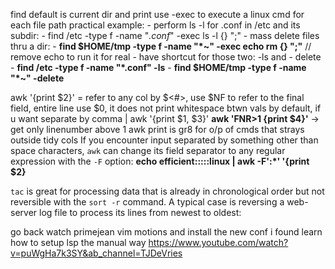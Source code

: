 find default is current dir and print
	use -exec to execute a linux cmd for each file path
practical example: 
	- perform ls -l for .conf in /etc and its subdir:
		- find /etc -type f -name "*.conf*" -exec ls -l {} ";"
	- mass delete files thru a dir:
		- **find $HOME/tmp -type f -name "*~" -exec echo rm {} ";"** // remove echo to run it for real
	- have shortcut for those two: -ls and - delete
		- **find /etc -type f -name "*.conf" -ls**
		- **find $HOME/tmp -type f -name "*~" -delete**

awk '{print $2}' <file> = refer to any col by $<#>, use $NF to refer to the final field, entire line use $0, it does not print whitespace btwn vals by default, if u want separate by comma
	| awk '{print $1, $3}'
**awk 'FNR>1 {print $4}'** -> get only linenumber above 1
awk print is gr8 for o/p of cmds that strays outside tidy cols
If you encounter input separated by something other than space characters, `awk` can change its field separator to any regular expression with the `-F` option:
**echo efficient:::::linux | awk -F':*' '{print $2}**

`tac` is great for processing data that is already in chronological order but not reversible with the `sort -r` command. A typical case is reversing a web-server log file to process its lines from newest to oldest:



go back watch primejean vim motions and install the new conf i found
learn how to setup lsp the manual way
https://www.youtube.com/watch?v=puWgHa7k3SY&ab_channel=TJDeVries
